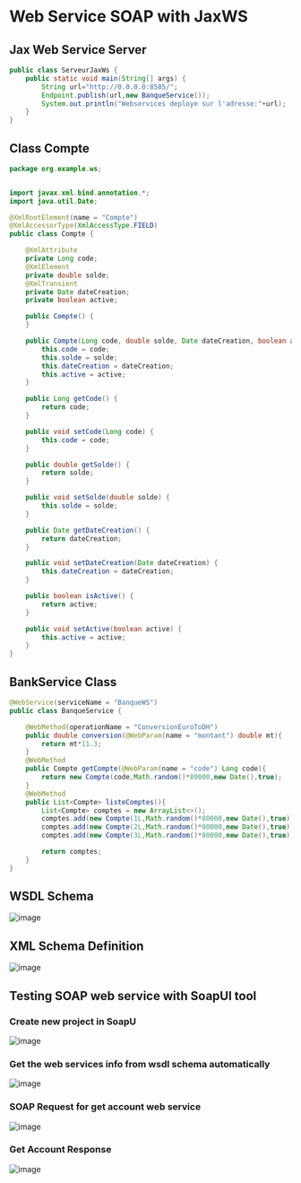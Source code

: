 # Web Service SOAP with JaxWS

## Jax Web Service Server
```java
public class ServeurJaxWs {
    public static void main(String[] args) {
        String url="http://0.0.0.0:8585/";
        Endpoint.publish(url,new BanqueService());
        System.out.println("Webservices deploye sur l'adresse:"+url);
    }
}
``` 

## Class Compte

```java
package org.example.ws;


import javax.xml.bind.annotation.*;
import java.util.Date;

@XmlRootElement(name = "Compte")
@XmlAccessorType(XmlAccessType.FIELD)
public class Compte {

    @XmlAttribute
    private Long code;
    @XmlElement
    private double solde;
    @XmlTransient
    private Date dateCreation;
    private boolean active;

    public Compte() {
    }

    public Compte(Long code, double solde, Date dateCreation, boolean active) {
        this.code = code;
        this.solde = solde;
        this.dateCreation = dateCreation;
        this.active = active;
    }

    public Long getCode() {
        return code;
    }

    public void setCode(Long code) {
        this.code = code;
    }

    public double getSolde() {
        return solde;
    }

    public void setSolde(double solde) {
        this.solde = solde;
    }

    public Date getDateCreation() {
        return dateCreation;
    }

    public void setDateCreation(Date dateCreation) {
        this.dateCreation = dateCreation;
    }

    public boolean isActive() {
        return active;
    }

    public void setActive(boolean active) {
        this.active = active;
    }
}
``` 

## BankService Class
```java
@WebService(serviceName = "BanqueWS")
public class BanqueService {

    @WebMethod(operationName = "ConversionEuroToDH")
    public double conversion(@WebParam(name = "montant") double mt){
        return mt*11.3;
    }
    @WebMethod
    public Compte getCompte(@WebParam(name = "code") Long code){
        return new Compte(code,Math.random()*80000,new Date(),true);
    }
    @WebMethod
    public List<Compte> listeComptes(){
        List<Compte> comptes = new ArrayList<>();
        comptes.add(new Compte(1L,Math.random()*80000,new Date(),true));
        comptes.add(new Compte(2L,Math.random()*80000,new Date(),true));
        comptes.add(new Compte(3L,Math.random()*80000,new Date(),true));

        return comptes;
    }
}
``` 

## WSDL Schema

![image](https://user-images.githubusercontent.com/52087288/197517761-179ac005-3f7a-45ef-8130-87ef46114406.png)

## XML Schema Definition

![image](https://user-images.githubusercontent.com/52087288/197518031-48f2a240-8f54-48c2-bc51-0d9cd82583a5.png)


## Testing SOAP web service with SoapUI tool

### Create new project in SoapU

![image](https://user-images.githubusercontent.com/62752474/180603541-3920fa3a-ce30-4371-bd72-2e8bb521a1cd.png)

### Get the web services info from wsdl schema automatically

![image](https://user-images.githubusercontent.com/62752474/180603551-1435ae90-c593-4253-b7d9-48cb58229c3f.png)
### SOAP Request for get account web service

![image](https://user-images.githubusercontent.com/62752474/180603560-95598f5e-e5c3-48cb-b825-9d8aa9f49284.png)

### Get Account Response 

![image](https://user-images.githubusercontent.com/62752474/180603571-fb231739-5409-4929-8fb8-9e0f9f700a17.png)

